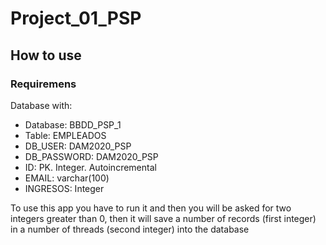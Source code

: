 # Project_01_PSP
## How to use
### Requiremens

Database with:

+ Database: BBDD_PSP_1
+ Table: EMPLEADOS
+ DB_USER: DAM2020_PSP
+ DB_PASSWORD: DAM2020_PSP
+ ID: PK. Integer. Autoincremental
+ EMAIL: varchar(100)
+ INGRESOS: Integer

To use this app you have to run it and then you will be asked for two integers greater than 0, then it will save a number of records (first integer) in a number of threads (second integer) into the database